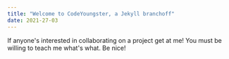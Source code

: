 ```yaml
---
title: "Welcome to CodeYoungster, a Jekyll branchoff"
date: 2021-27-03
---
```

If anyone's interested in collaborating on a project get at me!
You must be willing to teach me what's what. Be nice!
